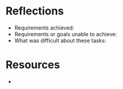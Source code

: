 # Reflections

<!-- Required -->

- Requirements achieved:
- Requirements or goals unable to achieve:
- What was difficult about these tasks:

<!-- Optional
🏹 Feel free to add any other reflections you would like to share about your submission, for example:
    • Requesting feedback about a specific part of your submission.
    • What useful external sources helped you complete the assignment (e.g Youtube tutorials)?
    • What errors or bugs did you encounter while completing your assignment? How did you solve them?
What went really well and what could have gone better? -->

# Resources

-

<!-- ==========================TEMPLATE:============================== -->
<!-- Project name:
Render links:
Repo link:

Team members:

Project description:
A site which both allows you to create a virtual pantry of all the food items in your house and see which recipes you might want to cook using those ingredients.



Problem domain:
People can't always remember what food items they have in their houses, and coming up with recipe ideas isn't always easy.

User stories:
As a user, I want to see a list of the items I have in my pantry.

Wireframe:

A list of any libraries, frameworks, or packages that your application requires in order to properly function:
Express.js, pg, cors...

Instructions on how to run your app:

Lighthouse report:

Reflections:

Please mention the requirements you met and which goals you achieved for this assignment.

🎯 Were there any requirements or goals that you were not quite able to achieve?

🎯 If so, could you please tell us what was it that you found difficult about these tasks?

What went really well and what could have gone better?
Detailing useful external sources that helped you complete the assignment (e.g Youtube tutorials).
Describing errors or bugs you encountered while completing your assignment.

References:
Third-party APIs, CSS resets, icons, images...  -->
